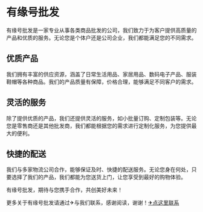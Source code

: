 # 有缘号批发

有缘号批发是一家专业从事各类商品批发的公司，我们致力于为客户提供高质量的产品和优质的服务。无论您是个体户还是公司企业，我们都能满足您的不同需求。

## 优质产品

我们拥有丰富的供应资源，涵盖了日常生活用品、家居用品、数码电子产品、服装鞋帽等各种商品。我们的产品质量有保障，价格合理，能够满足不同客户的需求。

## 灵活的服务

除了提供优质的产品，我们还提供灵活的服务，如小批量订购、定制包装等。无论您是零售商还是其他批发商，我们都能根据您的需求进行定制化服务，为您提供最大的便利。

## 快捷的配送

我们与多家物流公司合作，能够保证及时、快捷的配送服务。无论您身在何处，只要选择了我们的产品，我们都能为您送货上门，让您享受到最好的购物体验。

有缘号批发，期待与您携手合作，共创美好未来！

更多关于有缘号批发请通过✈与我们联系，感谢阅读，谢谢！[✈点这里联系](https://a.k02.cc)